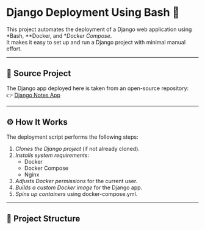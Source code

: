 # Django Deployment Using Bash 🚀

This project automates the deployment of a Django web application using *Bash, **Docker, and **Docker Compose*.  
It makes it easy to set up and run a Django project with minimal manual effort.

---

## 📌 Source Project
The Django app deployed here is taken from an open-source repository:  
👉 [Django Notes App](https://github.com/LondheShubham153/django-notes-app)

---

## ⚙ How It Works
The deployment script performs the following steps:

1. *Clones the Django project* (if not already cloned).
2. *Installs system requirements*:
   - Docker  
   - Docker Compose  
   - Nginx  
3. *Adjusts Docker permissions* for the current user.
4. *Builds a custom Docker image* for the Django app.
5. *Spins up containers* using docker-compose.yml.

---

## 📂 Project Structure
